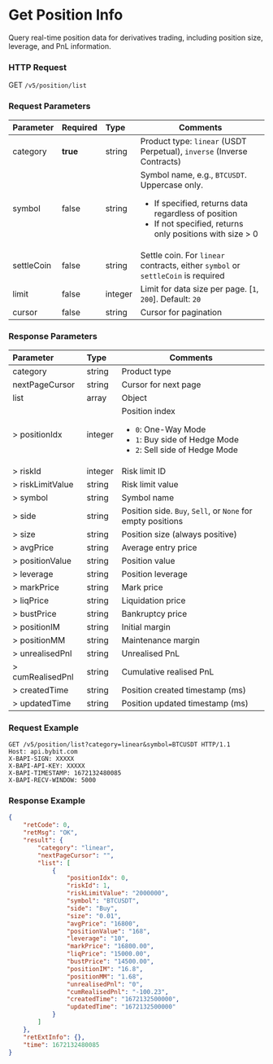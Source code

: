 # Get Position Info

Query real-time position data for derivatives trading, including position size, leverage, and PnL information.

### HTTP Request
GET `/v5/position/list`

### Request Parameters
| Parameter | Required | Type | Comments|
|:----- |:-------|:-----|------ |
|category |**true** |string |Product type: `linear` (USDT Perpetual), `inverse` (Inverse Contracts) |
|symbol |false |string |Symbol name, e.g., `BTCUSDT`. Uppercase only.<ul><li>If specified, returns data regardless of position</li><li>If not specified, returns only positions with size > 0</li></ul>|
|settleCoin |false |string |Settle coin. For `linear` contracts, either `symbol` or `settleCoin` is required|
|limit |false |integer |Limit for data size per page. [`1`, `200`]. Default: `20`|
|cursor |false |string |Cursor for pagination|

### Response Parameters
| Parameter | Type | Comments|
|:----- |:-----|----- |
|category |string |Product type |
|nextPageCursor |string |Cursor for next page |
|list |array |Object |
|> positionIdx |integer |Position index<ul><li>`0`: One-Way Mode</li><li>`1`: Buy side of Hedge Mode</li><li>`2`: Sell side of Hedge Mode</li></ul>|
|> riskId |integer |Risk limit ID |
|> riskLimitValue |string |Risk limit value |
|> symbol |string |Symbol name |
|> side |string |Position side. `Buy`, `Sell`, or `None` for empty positions|
|> size |string |Position size (always positive) |
|> avgPrice |string |Average entry price |
|> positionValue |string |Position value |
|> leverage |string |Position leverage |
|> markPrice |string |Mark price |
|> liqPrice |string |Liquidation price |
|> bustPrice |string |Bankruptcy price |
|> positionIM |string |Initial margin |
|> positionMM |string |Maintenance margin |
|> unrealisedPnl |string |Unrealised PnL |
|> cumRealisedPnl |string |Cumulative realised PnL |
|> createdTime |string |Position created timestamp (ms) |
|> updatedTime |string |Position updated timestamp (ms) |

### Request Example

```http
GET /v5/position/list?category=linear&symbol=BTCUSDT HTTP/1.1
Host: api.bybit.com
X-BAPI-SIGN: XXXXX
X-BAPI-API-KEY: XXXXX
X-BAPI-TIMESTAMP: 1672132480085
X-BAPI-RECV-WINDOW: 5000
```

### Response Example

```json
{
    "retCode": 0,
    "retMsg": "OK",
    "result": {
        "category": "linear",
        "nextPageCursor": "",
        "list": [
            {
                "positionIdx": 0,
                "riskId": 1,
                "riskLimitValue": "2000000",
                "symbol": "BTCUSDT",
                "side": "Buy",
                "size": "0.01",
                "avgPrice": "16800",
                "positionValue": "168",
                "leverage": "10",
                "markPrice": "16800.00",
                "liqPrice": "15000.00",
                "bustPrice": "14500.00",
                "positionIM": "16.8",
                "positionMM": "1.68",
                "unrealisedPnl": "0",
                "cumRealisedPnl": "-100.23",
                "createdTime": "1672132500000",
                "updatedTime": "1672132500000"
            }
        ]
    },
    "retExtInfo": {},
    "time": 1672132480085
}
